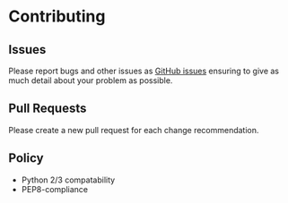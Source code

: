 # Contributing

## Issues

Please report bugs and other issues as [GitHub issues](https://github.com/bennuttall/chef-hat/issues) ensuring to give as much detail about your problem as possible.

## Pull Requests

Please create a new pull request for each change recommendation.

## Policy

- Python 2/3 compatability
- PEP8-compliance
